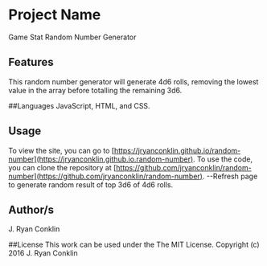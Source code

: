 # Project Name
Game Stat Random Number Generator

## Features
This random number generator will generate 4d6 rolls, removing the lowest value in the array before totalling the remaining 3d6.

##Languages
JavaScript, HTML, and CSS.

## Usage
To view the site, you can go to [https://jryanconklin.github.io/random-number](https://jryanconklin.github.io.random-number).
To use the code, you can clone the repository at [https://github.com/jryanconklin/random-number](https://github.com/jryanconklin/random-number).
--Refresh page to generate random result of top 3d6 of 4d6 rolls.

## Author/s
J. Ryan Conklin

##License
This work can be used under the The MIT License.
Copyright (c) 2016 J. Ryan Conklin
